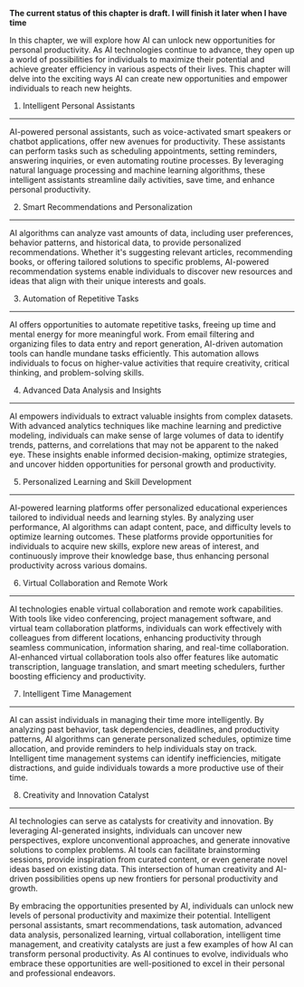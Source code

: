 **The current status of this chapter is draft. I will finish it later when I have time**

In this chapter, we will explore how AI can unlock new opportunities for personal productivity. As AI technologies continue to advance, they open up a world of possibilities for individuals to maximize their potential and achieve greater efficiency in various aspects of their lives. This chapter will delve into the exciting ways AI can create new opportunities and empower individuals to reach new heights.

1. Intelligent Personal Assistants
----------------------------------

AI-powered personal assistants, such as voice-activated smart speakers or chatbot applications, offer new avenues for productivity. These assistants can perform tasks such as scheduling appointments, setting reminders, answering inquiries, or even automating routine processes. By leveraging natural language processing and machine learning algorithms, these intelligent assistants streamline daily activities, save time, and enhance personal productivity.

2. Smart Recommendations and Personalization
--------------------------------------------

AI algorithms can analyze vast amounts of data, including user preferences, behavior patterns, and historical data, to provide personalized recommendations. Whether it's suggesting relevant articles, recommending books, or offering tailored solutions to specific problems, AI-powered recommendation systems enable individuals to discover new resources and ideas that align with their unique interests and goals.

3. Automation of Repetitive Tasks
---------------------------------

AI offers opportunities to automate repetitive tasks, freeing up time and mental energy for more meaningful work. From email filtering and organizing files to data entry and report generation, AI-driven automation tools can handle mundane tasks efficiently. This automation allows individuals to focus on higher-value activities that require creativity, critical thinking, and problem-solving skills.

4. Advanced Data Analysis and Insights
--------------------------------------

AI empowers individuals to extract valuable insights from complex datasets. With advanced analytics techniques like machine learning and predictive modeling, individuals can make sense of large volumes of data to identify trends, patterns, and correlations that may not be apparent to the naked eye. These insights enable informed decision-making, optimize strategies, and uncover hidden opportunities for personal growth and productivity.

5. Personalized Learning and Skill Development
----------------------------------------------

AI-powered learning platforms offer personalized educational experiences tailored to individual needs and learning styles. By analyzing user performance, AI algorithms can adapt content, pace, and difficulty levels to optimize learning outcomes. These platforms provide opportunities for individuals to acquire new skills, explore new areas of interest, and continuously improve their knowledge base, thus enhancing personal productivity across various domains.

6. Virtual Collaboration and Remote Work
----------------------------------------

AI technologies enable virtual collaboration and remote work capabilities. With tools like video conferencing, project management software, and virtual team collaboration platforms, individuals can work effectively with colleagues from different locations, enhancing productivity through seamless communication, information sharing, and real-time collaboration. AI-enhanced virtual collaboration tools also offer features like automatic transcription, language translation, and smart meeting schedulers, further boosting efficiency and productivity.

7. Intelligent Time Management
------------------------------

AI can assist individuals in managing their time more intelligently. By analyzing past behavior, task dependencies, deadlines, and productivity patterns, AI algorithms can generate personalized schedules, optimize time allocation, and provide reminders to help individuals stay on track. Intelligent time management systems can identify inefficiencies, mitigate distractions, and guide individuals towards a more productive use of their time.

8. Creativity and Innovation Catalyst
-------------------------------------

AI technologies can serve as catalysts for creativity and innovation. By leveraging AI-generated insights, individuals can uncover new perspectives, explore unconventional approaches, and generate innovative solutions to complex problems. AI tools can facilitate brainstorming sessions, provide inspiration from curated content, or even generate novel ideas based on existing data. This intersection of human creativity and AI-driven possibilities opens up new frontiers for personal productivity and growth.

By embracing the opportunities presented by AI, individuals can unlock new levels of personal productivity and maximize their potential. Intelligent personal assistants, smart recommendations, task automation, advanced data analysis, personalized learning, virtual collaboration, intelligent time management, and creativity catalysts are just a few examples of how AI can transform personal productivity. As AI continues to evolve, individuals who embrace these opportunities are well-positioned to excel in their personal and professional endeavors.
